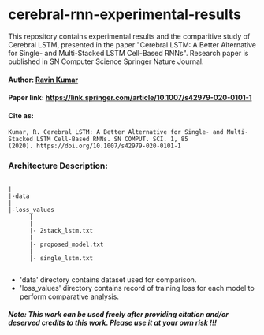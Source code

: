# cerebral-rnn-experimental-results
This repository contains experimental results and the comparitive study of Cerebral LSTM, presented in the paper "Cerebral LSTM: A Better Alternative for Single- and Multi-Stacked LSTM Cell-Based RNNs". Research paper is published in SN Computer Science Springer Nature Journal.

#### Author: [Ravin Kumar](https://mr-ravin.github.io)

#### Paper link: https://link.springer.com/article/10.1007/s42979-020-0101-1

#### Cite as:
```
Kumar, R. Cerebral LSTM: A Better Alternative for Single- and Multi-Stacked LSTM Cell-Based RNNs. SN COMPUT. SCI. 1, 85
(2020). https://doi.org/10.1007/s42979-020-0101-1
```

### Architecture Description:
```

|
|-data
|
|-loss_values
      |
      |
      |- 2stack_lstm.txt 
      |
      |- proposed_model.txt
      |
      |- single_lstm.txt
      
```
- 'data' directory contains dataset used for comparison.
- 'loss_values' directory contains record of training loss for each model to perform comparative analysis.

##### Note: This work can be used freely after providing citation and/or deserved credits to this work. Please use it at your own risk !!!
